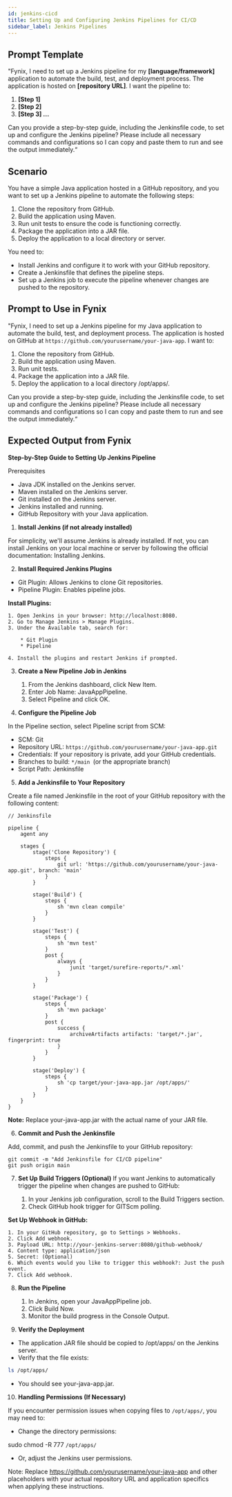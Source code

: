 ```yaml
---
id: jenkins-cicd
title: Setting Up and Configuring Jenkins Pipelines for CI/CD
sidebar_label: Jenkins Pipelines
---
```


## Prompt Template
"Fynix, I need to set up a Jenkins pipeline for my **[language/framework]** application to automate the build, test, and deployment process. The application is hosted on **[repository URL]**. I want the pipeline to:

1. **[Step 1]**
2. **[Step 2]**
3. **[Step 3] ...**

Can you provide a step-by-step guide, including the Jenkinsfile code, to set up and configure the Jenkins pipeline? Please include all necessary commands and configurations so I can copy and paste them to run and see the output immediately.“

## Scenario

You have a simple Java application hosted in a GitHub repository, and you want to set up a Jenkins pipeline to automate the following steps:

1. Clone the repository from GitHub.
2. Build the application using Maven.
3. Run unit tests to ensure the code is functioning correctly.
4. Package the application into a JAR file.
5. Deploy the application to a local directory or server.

You need to:

* Install Jenkins and configure it to work with your GitHub repository.
* Create a Jenkinsfile that defines the pipeline steps.
* Set up a Jenkins job to execute the pipeline whenever changes are pushed to the repository.


## Prompt to Use in Fynix

"Fynix, I need to set up a Jenkins pipeline for my Java application to automate the build, test, and deployment process. The application is hosted on GitHub at `https://github.com/yourusername/your-java-app`. I want to:

1. Clone the repository from GitHub.
2. Build the application using Maven.
3. Run unit tests.
4. Package the application into a JAR file.
5. Deploy the application to a local directory /opt/apps/.

Can you provide a step-by-step guide, including the Jenkinsfile code, to set up and configure the Jenkins pipeline? Please include all necessary commands and configurations so I can copy and paste them to run and see the output immediately.“


## Expected Output from Fynix

**Step-by-Step Guide to Setting Up Jenkins Pipeline**

Prerequisites

* Java JDK installed on the Jenkins server.
* Maven installed on the Jenkins server.
* Git installed on the Jenkins server.
* Jenkins installed and running.
* GitHub Repository with your Java application.

1. **Install Jenkins (if not already installed)**

For simplicity, we'll assume Jenkins is already installed. If not, you can install Jenkins on your local machine or server by following the official documentation: Installing Jenkins.

2. **Install Required Jenkins Plugins**

* Git Plugin: Allows Jenkins to clone Git repositories.
* Pipeline Plugin: Enables pipeline jobs.

**Install Plugins:**

    1. Open Jenkins in your browser: http://localhost:8080.
    2. Go to Manage Jenkins > Manage Plugins.
    3. Under the Available tab, search for:

        * Git Plugin
        * Pipeline

    4. Install the plugins and restart Jenkins if prompted.

3. **Create a New Pipeline Job in Jenkins**

    1. From the Jenkins dashboard, click New Item.
    2. Enter Job Name: JavaAppPipeline.
    3. Select Pipeline and click OK.

4. **Configure the Pipeline Job**

In the Pipeline section, select Pipeline script from SCM:

* SCM: Git
* Repository URL: `https://github.com/yourusername/your-java-app.git`
* Credentials: If your repository is private, add your GitHub credentials.
* Branches to build: `*/main `(or the appropriate branch)
* Script Path: Jenkinsfile

5. **Add a Jenkinsfile to Your Repository**

Create a file named Jenkinsfile in the root of your GitHub repository with the following content:

```
// Jenkinsfile

pipeline {
    agent any

    stages {
        stage('Clone Repository') {
            steps {
                git url: 'https://github.com/yourusername/your-java-app.git', branch: 'main'
            }
        }

        stage('Build') {
            steps {
                sh 'mvn clean compile'
            }
        }

        stage('Test') {
            steps {
                sh 'mvn test'
            }
            post {
                always {
                    junit 'target/surefire-reports/*.xml'
                }
            }
        }

        stage('Package') {
            steps {
                sh 'mvn package'
            }
            post {
                success {
                    archiveArtifacts artifacts: 'target/*.jar', fingerprint: true
                }
            }
        }

        stage('Deploy') {
            steps {
                sh 'cp target/your-java-app.jar /opt/apps/'
            }
        }
    }
}
```

**Note:** Replace your-java-app.jar with the actual name of your JAR file.


6. **Commit and Push the Jenkinsfile**

Add, commit, and push the Jenkinsfile to your GitHub repository:

```git add Jenkinsfile
git commit -m "Add Jenkinsfile for CI/CD pipeline"
git push origin main
```

7. **Set Up Build Triggers (Optional)**
If you want Jenkins to automatically trigger the pipeline when changes are pushed to GitHub:

    1. In your Jenkins job configuration, scroll to the Build Triggers section.
    2. Check GitHub hook trigger for GITScm polling.

**Set Up Webhook in GitHub:**

    1. In your GitHub repository, go to Settings > Webhooks.
    2. Click Add webhook.
    3. Payload URL: http://your-jenkins-server:8080/github-webhook/
    4. Content type: application/json
    5. Secret: (Optional)
    6. Which events would you like to trigger this webhook?: Just the push event.
    7. Click Add webhook.

8. **Run the Pipeline**

    1. In Jenkins, open your JavaAppPipeline job.
    2. Click Build Now.
    3. Monitor the build progress in the Console Output.

9. **Verify the Deployment**

* The application JAR file should be copied to /opt/apps/ on the Jenkins server.
* Verify that the file exists:
```bash
ls /opt/apps/
```
* You should see your-java-app.jar.

10. **Handling Permissions (If Necessary)**

If you encounter permission issues when copying files to `/opt/apps/`, you may need to:

* Change the directory permissions:

sudo chmod -R 777 `/opt/apps/`

* Or, adjust the Jenkins user permissions.






Note: Replace https://github.com/yourusername/your-java-app and other placeholders with your actual repository URL and application specifics when applying these instructions.
